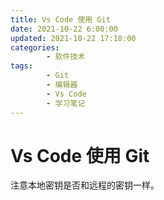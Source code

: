 ```yaml
---
title: Vs Code 使用 Git
date: 2021-10-22 6:00:00
updated: 2021-10-22 17:18:00
categories:
        - 软件技术
tags:
        - Git
        - 编辑器
        - Vs Code
        - 学习笔记
---
```

# Vs Code 使用 Git

注意本地密钥是否和远程的密钥一样。